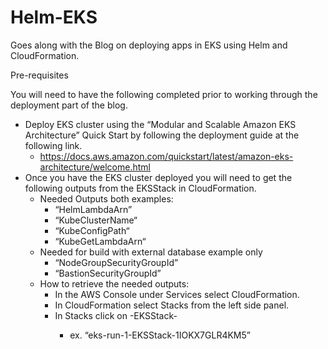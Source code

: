 # Helm-EKS
Goes along with the Blog on deploying apps in EKS using Helm and CloudFormation.

Pre-requisites

You will need to have the following completed prior to working through the deployment part of the blog. 

* Deploy EKS cluster using the “Modular and Scalable Amazon EKS Architecture” Quick Start by following the deployment guide at the following link. 
    * https://docs.aws.amazon.com/quickstart/latest/amazon-eks-architecture/welcome.html
* Once you have the EKS cluster deployed you will need to get the following outputs from the EKSStack in CloudFormation.
    * Needed Outputs both examples:
        * “HelmLambdaArn”
        * “KubeClusterName“
        * “KubeConfigPath“
        * “KubeGetLambdaArn“
    * Needed for build with external database example only
        * “NodeGroupSecurityGroupId” 
        * “BastionSecurityGroupId” 
    * How to retrieve the needed outputs:
        * In the AWS Console under Services select CloudFormation.
        * In CloudFormation select Stacks from the left side panel. 
        * In Stacks click on <Name-of-EKSStack>-EKSStack-<random suffix>
            * ex. “eks-run-1-EKSStack-1IOKX7GLR4KM5”

